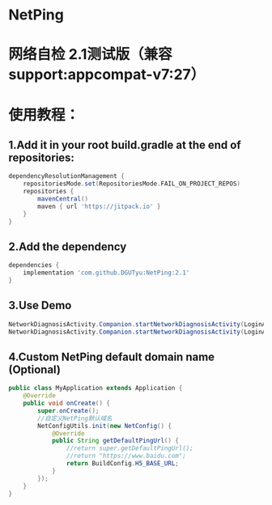 # NetPing
# 网络自检 2.1测试版（兼容support:appcompat-v7:27）
# 使用教程：
## 1.Add it in your root build.gradle at the end of repositories:
```groovy
dependencyResolutionManagement {
    repositoriesMode.set(RepositoriesMode.FAIL_ON_PROJECT_REPOS)
    repositories {
        mavenCentral()
        maven { url 'https://jitpack.io' }
    }
}
```
## 2.Add the dependency
```groovy
dependencies {
    implementation 'com.github.DGUTyu:NetPing:2.1'
}
```
## 3.Use Demo
```java
NetworkDiagnosisActivity.Companion.startNetworkDiagnosisActivity(LoginActivity.this);
NetworkDiagnosisActivity.Companion.startNetworkDiagnosisActivity(LoginActivity.this, "https://www.baidu.com/");
```
## 4.Custom NetPing default domain name (Optional)
```java
public class MyApplication extends Application {
    @Override
    public void onCreate() {
        super.onCreate();
        //自定义NetPing默认域名
        NetConfigUtils.init(new NetConfig() {
            @Override
            public String getDefaultPingUrl() {
                //return super.getDefaultPingUrl();
                //return "https://www.baidu.com";
                return BuildConfig.H5_BASE_URL;
            }
        });
    }
}
```